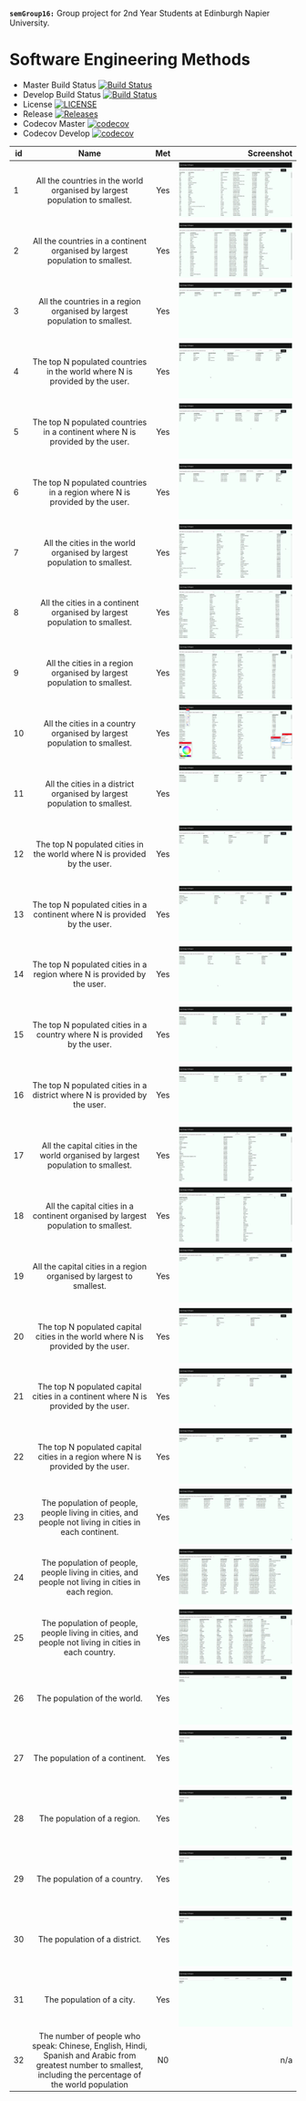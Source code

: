 **`semGroup16:`**
Group project for 2nd Year Students at Edinburgh Napier University. 
# Software Engineering Methods

- Master Build Status [![Build Status](https://travis-ci.org/LiamMBailey/semGroup16.svg?branch=master)](https://travis-ci.org/LiamMBailey/semGroup16)
- Develop Build Status [![Build Status](https://travis-ci.org/LiamMBailey/semGroup16.svg?branch=develop)](https://travis-ci.org/LiamMBailey/semGroup16)
- License [![LICENSE](https://img.shields.io/github/license/LiamMBailey/semGroup16.svg?style=flat-square)](https://github.com/LiamMBailey/semGroup16/blob/master/LICENSE)
- Release [![Releases](https://img.shields.io/github/release/LiamMBailey/semGroup16/all.svg?style=flat-square)](https://github.com/LiamMBailey/semGroup16/releases)
- Codecov Master [![codecov](https://codecov.io/gh/LiamMBailey/semGroup16/branch/master/graph/badge.svg)](https://codecov.io/gh/LiamMBailey/semGroup16)
- Codecov Develop [![codecov](https://codecov.io/gh/LiamMBailey/semGroup16/branch/develop/graph/badge.svg)](https://codecov.io/gh/LiamMBailey/semGroup16)

|id |Name|Met|Screenshot|
|---|:---:|:---:|---:|
|1|All the countries in the world organised by largest population to smallest.|Yes|![](https://github.com/LiamMBailey/semGroup16/blob/master/screenshots/img1.png)|
|2|All the countries in a continent organised by largest population to smallest.|Yes|![](https://github.com/LiamMBailey/semGroup16/blob/master/screenshots/img2.png)|
|3|All the countries in a region organised by largest population to smallest.|Yes|![](https://github.com/LiamMBailey/semGroup16/blob/master/screenshots/img3.png)|
|4|The top N populated countries in the world where N is provided by the user.|Yes|![](https://github.com/LiamMBailey/semGroup16/blob/master/screenshots/img4.png)|
|5|The top N populated countries in a continent where N is provided by the user.|Yes|![](https://github.com/LiamMBailey/semGroup16/blob/master/screenshots/img5.png)|
|6|The top N populated countries in a region where N is provided by the user.|Yes|![](https://github.com/LiamMBailey/semGroup16/blob/master/screenshots/img6.png)|
|7|All the cities in the world organised by largest population to smallest.|Yes|![](https://github.com/LiamMBailey/semGroup16/blob/master/screenshots/img7.png)|
|8|All the cities in a continent organised by largest population to smallest.|Yes|![](https://github.com/LiamMBailey/semGroup16/blob/master/screenshots/img8.png)|
|9|All the cities in a region organised by largest population to smallest.|Yes|![](https://github.com/LiamMBailey/semGroup16/blob/master/screenshots/img9.png)|
|10|All the cities in a country organised by largest population to smallest.|Yes|![](https://github.com/LiamMBailey/semGroup16/blob/master/screenshots/img10.png)|
|11|All the cities in a district organised by largest population to smallest.|Yes|![](https://github.com/LiamMBailey/semGroup16/blob/master/screenshots/img11.png)|
|12|The top N populated cities in the world where N is provided by the user.|Yes|![](https://github.com/LiamMBailey/semGroup16/blob/master/screenshots/img12.png)|
|13|The top N populated cities in a continent where N is provided by the user.|Yes|![](https://github.com/LiamMBailey/semGroup16/blob/master/screenshots/img13.png)|
|14|The top N populated cities in a region where N is provided by the user.|Yes|![](https://github.com/LiamMBailey/semGroup16/blob/master/screenshots/img14.png)|
|15|The top N populated cities in a country where N is provided by the user.|Yes|![](https://github.com/LiamMBailey/semGroup16/blob/master/screenshots/img15.png)|
|16|The top N populated cities in a district where N is provided by the user.|Yes|![](https://github.com/LiamMBailey/semGroup16/blob/master/screenshots/img16.png)|
|17|All the capital cities in the world organised by largest population to smallest.|Yes|![](https://github.com/LiamMBailey/semGroup16/blob/master/screenshots/img17.png)|
|18|All the capital cities in a continent organised by largest population to smallest.|Yes|![](https://github.com/LiamMBailey/semGroup16/blob/master/screenshots/img18.png)|
|19|All the capital cities in a region organised by largest to smallest.|Yes|![](https://github.com/LiamMBailey/semGroup16/blob/master/screenshots/img19.png)|
|20|The top N populated capital cities in the world where N is provided by the user.|Yes|![](https://github.com/LiamMBailey/semGroup16/blob/master/screenshots/img20.png)|
|21|The top N populated capital cities in a continent where N is provided by the user.|Yes|![](https://github.com/LiamMBailey/semGroup16/blob/master/screenshots/img21.png)|
|22|The top N populated capital cities in a region where N is provided by the user.|Yes|![](https://github.com/LiamMBailey/semGroup16/blob/master/screenshots/img22.png)|
|23|The population of people, people living in cities, and people not living in cities in each continent.|Yes|![](https://github.com/LiamMBailey/semGroup16/blob/master/screenshots/img23.png)|
|24|The population of people, people living in cities, and people not living in cities in each region.|Yes|![](https://github.com/LiamMBailey/semGroup16/blob/master/screenshots/img24.png)|
|25|The population of people, people living in cities, and people not living in cities in each country.|Yes|![](https://github.com/LiamMBailey/semGroup16/blob/master/screenshots/img25.png)|
|26|The population of the world.|Yes|![](https://github.com/LiamMBailey/semGroup16/blob/master/screenshots/img26.png)|
|27|The population of a continent.|Yes|![](https://github.com/LiamMBailey/semGroup16/blob/master/screenshots/img27.png)|
|28|The population of a region.|Yes|![](https://github.com/LiamMBailey/semGroup16/blob/master/screenshots/img28.png)|
|29|The population of a country.|Yes|![](https://github.com/LiamMBailey/semGroup16/blob/master/screenshots/img29.png)|
|30|The population of a district.|Yes|![](https://github.com/LiamMBailey/semGroup16/blob/master/screenshots/img30.png)|
|31|The population of a city.|Yes|![](https://github.com/LiamMBailey/semGroup16/blob/master/screenshots/img31.png)|
|32|The number of people who speak: Chinese, English, Hindi, Spanish and Arabic from greatest number to smallest, including the percentage of the world population|N0|n/a|

